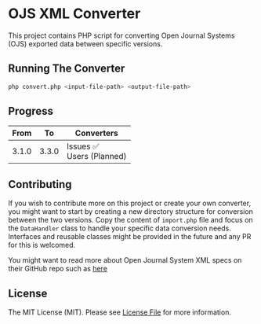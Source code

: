 # OJS XML Converter

This project contains PHP script for converting Open Journal Systems (OJS) exported data between specific versions.

## Running The Converter

```bash
php convert.php <input-file-path> <output-file-path>
```

## Progress

| From  | To    | Converters |
| ----- | ----- | ---------- |
| 3.1.0 | 3.3.0 | Issues ✅<br>Users (Planned) |


## Contributing

If you wish to contribute more on this project or create your own converter, you might want to start by creating a new directory structure for conversion between the two versions. Copy the content of `import.php` file and focus on the `DataHandler` class to handle your specific data conversion needs. Interfaces and reusable classes might be provided in the future and any PR for this is welcomed.

You might want to read more about Open Journal System XML specs on their GitHub repo such as [here](https://github.com/pkp/ojs/blob/main/plugins/importexport/native/native.xsd)

## License

The MIT License (MIT). Please see [License File](LICENSE) for more information.

